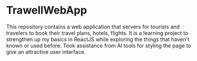 # TrawellWebApp
This repository contains a web application that servers for tourists and travelers to book their travel plans, hotels, flights. It is a learning project to strengthen up my basics in ReactJS while exploring the things that haven't known or used before. Took assistance from AI tools for styling the page to give an attractive user interface.
